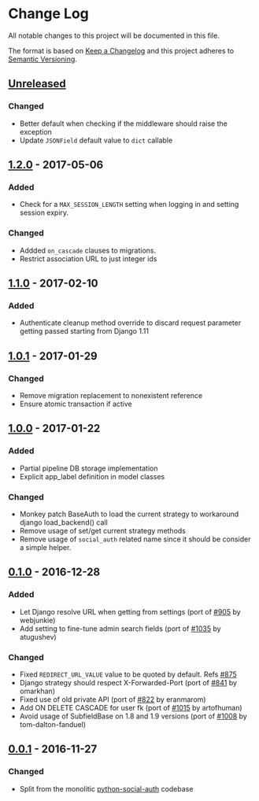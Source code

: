 # Change Log

All notable changes to this project will be documented in this file.

The format is based on [Keep a Changelog](http://keepachangelog.com/)
and this project adheres to [Semantic Versioning](http://semver.org/).

## [Unreleased](https://github.com/python-social-auth/social-app-django/commits/master)

### Changed
- Better default when checking if the middleware should raise the exception
- Update `JSONField` default value to `dict` callable

## [1.2.0](https://github.com/python-social-auth/social-app-django/releases/tag/1.2.0) - 2017-05-06

### Added
- Check for a `MAX_SESSION_LENGTH` setting when logging in and setting session expiry.

### Changed
- Addded `on_cascade` clauses to migrations.
- Restrict association URL to just integer ids

## [1.1.0](https://github.com/python-social-auth/social-app-django/releases/tag/1.1.0) - 2017-02-10

### Added
- Authenticate cleanup method override to discard request parameter
  getting passed starting from Django 1.11

## [1.0.1](https://github.com/python-social-auth/social-app-django/releases/tag/1.0.1) - 2017-01-29

### Changed
- Remove migration replacement to nonexistent reference
- Ensure atomic transaction if active

## [1.0.0](https://github.com/python-social-auth/social-app-django/releases/tag/1.0.0) - 2017-01-22

### Added
- Partial pipeline DB storage implementation
- Explicit app_label definition in model classes

### Changed
- Monkey patch BaseAuth to load the current strategy to workaround django load_backend() call
- Remove usage of set/get current strategy methods
- Remove usage of `social_auth` related name since it should be consider a simple helper.

## [0.1.0](https://github.com/python-social-auth/social-app-django/releases/tag/0.1.0) - 2016-12-28

### Added
- Let Django resolve URL when getting from settings (port of [#905](https://github.com/omab/python-social-auth/pull/905)
  by webjunkie)
- Add setting to fine-tune admin search fields (port of [#1035](https://github.com/omab/python-social-auth/pull/1035)
  by atugushev)

### Changed
- Fixed `REDIRECT_URL_VALUE` value to be quoted by default.
  Refs [#875](https://github.com/omab/python-social-auth/issues/875)
- Django strategy should respect X-Forwarded-Port (port of [#841](https://github.com/omab/python-social-auth/pull/841)
  by omarkhan)
- Fixed use of old private API (port of [#822](https://github.com/omab/python-social-auth/pull/822)
  by eranmarom)
- Add ON DELETE CASCADE for user fk (port of [#1015](https://github.com/omab/python-social-auth/pull/1015)
  by artofhuman)
- Avoid usage of SubfieldBase on 1.8 and 1.9 versions (port of [#1008](https://github.com/omab/python-social-auth/pull/1008)
  by tom-dalton-fanduel)

## [0.0.1](https://github.com/python-social-auth/social-app-django/releases/tag/0.0.1) - 2016-11-27

### Changed
- Split from the monolitic [python-social-auth](https://github.com/omab/python-social-auth)
  codebase
